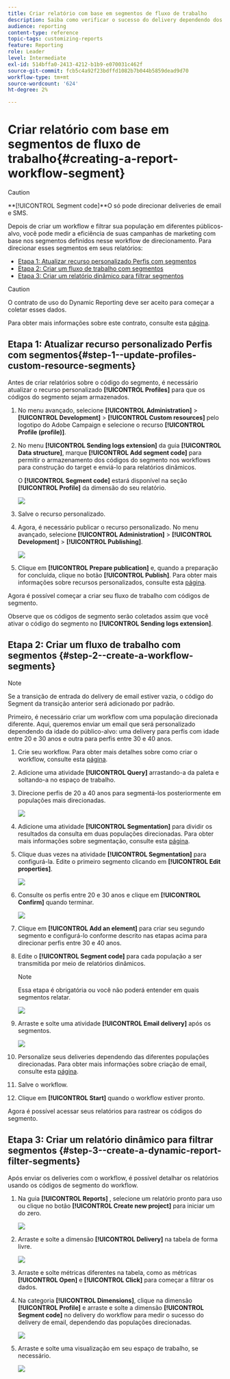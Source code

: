 ```yaml
---
title: Criar relatório com base em segmentos de fluxo de trabalho
description: Saiba como verificar o sucesso do delivery dependendo dos segmentos dos workflows em seus relatórios.
audience: reporting
content-type: reference
topic-tags: customizing-reports
feature: Reporting
role: Leader
level: Intermediate
exl-id: 514bffa0-2413-4212-b1b9-e070031c462f
source-git-commit: fcb5c4a92f23bdffd1082b7b044b5859dead9d70
workflow-type: tm+mt
source-wordcount: '624'
ht-degree: 2%

---
```


# Criar relatório com base em segmentos de fluxo de trabalho{#creating-a-report-workflow-segment}

>[!CAUTION]
> **[!UICONTROL Segment code]**O só pode direcionar deliveries de email e SMS.

Depois de criar um workflow e filtrar sua população em diferentes públicos-alvo, você pode medir a eficiência de suas campanhas de marketing com base nos segmentos definidos nesse workflow de direcionamento.
Para direcionar esses segmentos em seus relatórios:

* [Etapa 1: Atualizar recurso personalizado Perfis com segmentos](#step-1--update-profiles-custom-resource-segments)
* [Etapa 2: Criar um fluxo de trabalho com segmentos](#step-2--create-a-workflow-segments)
* [Etapa 3: Criar um relatório dinâmico para filtrar segmentos](#step-3--create-a-dynamic-report-filter-segments)

>[!CAUTION]
>O contrato de uso do Dynamic Reporting deve ser aceito para começar a coletar esses dados.
>
>Para obter mais informações sobre este contrato, consulte esta [página](../../reporting/using/about-dynamic-reports.md#dynamic-reporting-usage-agreement).

## Etapa 1: Atualizar recurso personalizado Perfis com segmentos{#step-1--update-profiles-custom-resource-segments}

Antes de criar relatórios sobre o código do segmento, é necessário atualizar o recurso personalizado **[!UICONTROL Profiles]** para que os códigos do segmento sejam armazenados.

1. No menu avançado, selecione **[!UICONTROL Administration]** > **[!UICONTROL Development]** > **[!UICONTROL Custom resources]** pelo logotipo do Adobe Campaign e selecione o recurso **[!UICONTROL Profile (profile)]**.
1. No menu **[!UICONTROL Sending logs extension]** da guia **[!UICONTROL Data structure]**, marque **[!UICONTROL Add segment code]** para permitir o armazenamento dos códigos do segmento nos workflows para construção do target e enviá-lo para relatórios dinâmicos.

   O **[!UICONTROL Segment code]** estará disponível na seção **[!UICONTROL Profile]** da dimensão do seu relatório.

   ![](assets/report_segment_4.png)

1. Salve o recurso personalizado.

1. Agora, é necessário publicar o recurso personalizado.
No menu avançado, selecione **[!UICONTROL Administration]** > **[!UICONTROL Development]** > **[!UICONTROL Publishing]**.

   ![](assets/custom_profile_7.png)

1. Clique em **[!UICONTROL Prepare publication]** e, quando a preparação for concluída, clique no botão **[!UICONTROL Publish]**. Para obter mais informações sobre recursos personalizados, consulte esta [página](../../developing/using/updating-the-database-structure.md).

Agora é possível começar a criar seu fluxo de trabalho com códigos de segmento.

Observe que os códigos de segmento serão coletados assim que você ativar o código do segmento no **[!UICONTROL Sending logs extension]**.

## Etapa 2: Criar um fluxo de trabalho com segmentos {#step-2--create-a-workflow-segments}

>[!NOTE]
>Se a transição de entrada do delivery de email estiver vazia, o código do Segment da transição anterior será adicionado por padrão.

Primeiro, é necessário criar um workflow com uma população direcionada diferente. Aqui, queremos enviar um email que será personalizado dependendo da idade do público-alvo: uma delivery para perfis com idade entre 20 e 30 anos e outra para perfis entre 30 e 40 anos.

1. Crie seu workflow. Para obter mais detalhes sobre como criar o workflow, consulte esta [página](../../automating/using/building-a-workflow.md).

1. Adicione uma atividade **[!UICONTROL Query]** arrastando-a da paleta e soltando-a no espaço de trabalho.

1. Direcione perfis de 20 a 40 anos para segmentá-los posteriormente em populações mais direcionadas.

   ![](assets/report_segment_1.png)

1. Adicione uma atividade **[!UICONTROL Segmentation]** para dividir os resultados da consulta em duas populações direcionadas. Para obter mais informações sobre segmentação, consulte esta [página](../../automating/using/segmentation.md).

1. Clique duas vezes na atividade **[!UICONTROL Segmentation]** para configurá-la. Edite o primeiro segmento clicando em **[!UICONTROL Edit properties]**.

   ![](assets/report_segment_7.png)

1. Consulte os perfis entre 20 e 30 anos e clique em **[!UICONTROL Confirm]** quando terminar.

   ![](assets/report_segment_8.png)

1. Clique em **[!UICONTROL Add an element]** para criar seu segundo segmento e configurá-lo conforme descrito nas etapas acima para direcionar perfis entre 30 e 40 anos.

1. Edite o **[!UICONTROL Segment code]** para cada população a ser transmitida por meio de relatórios dinâmicos.

   >[!NOTE]
   >Essa etapa é obrigatória ou você não poderá entender em quais segmentos relatar.

   ![](assets/report_segment_9.png)

1. Arraste e solte uma atividade **[!UICONTROL Email delivery]** após os segmentos.

   ![](assets/report_segment_3.png)

1. Personalize seus deliveries dependendo das diferentes populações direcionadas. Para obter mais informações sobre criação de email, consulte esta [página](../../designing/using/designing-content-in-adobe-campaign.md).

1. Salve o workflow.

1. Clique em **[!UICONTROL Start]** quando o workflow estiver pronto.

Agora é possível acessar seus relatórios para rastrear os códigos do segmento.

## Etapa 3: Criar um relatório dinâmico para filtrar segmentos {#step-3--create-a-dynamic-report-filter-segments}

Após enviar os deliveries com o workflow, é possível detalhar os relatórios usando os códigos de segmento do workflow.

1. Na guia **[!UICONTROL Reports]** , selecione um relatório pronto para uso ou clique no botão **[!UICONTROL Create new project]** para iniciar um do zero.

   ![](assets/custom_profile_18.png)
1. Arraste e solte a dimensão **[!UICONTROL Delivery]** na tabela de forma livre.

   ![](assets/report_segment_5.png)

1. Arraste e solte métricas diferentes na tabela, como as métricas **[!UICONTROL Open]** e **[!UICONTROL Click]** para começar a filtrar os dados.
1. Na categoria **[!UICONTROL Dimensions]**, clique na dimensão **[!UICONTROL Profile]** e arraste e solte a dimensão **[!UICONTROL Segment code]** no delivery do workflow para medir o sucesso do delivery de email, dependendo das populações direcionadas.

   ![](assets/report_segment_6.png)

1. Arraste e solte uma visualização em seu espaço de trabalho, se necessário.

   ![](assets/report_segment_10.png)
